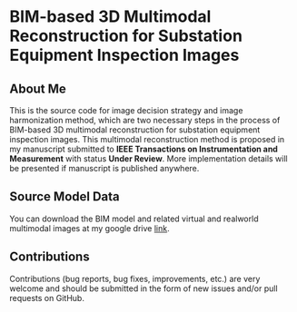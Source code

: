 # BIM-based 3D Multimodal Reconstruction for Substation Equipment Inspection Images

## About Me
This is the source code for image decision strategy and image harmonization method, which are two necessary steps in the process of BIM-based 3D multimodal reconstruction for substation equipment inspection images. This multimodal reconstruction method is proposed in my manuscript submitted to **IEEE Transactions on Instrumentation and Measurement** with status **Under Review**. More implementation details will be presented if manuscript is published anywhere.

## Source Model Data
You can download the BIM model and related virtual and realworld multimodal images at my google drive [link](https://drive.google.com/file/d/1cCyplXP6wprHzeSY_mECKxErdZ11051D/view?usp=drive_link).

## Contributions
Contributions (bug reports, bug fixes, improvements, etc.) are very welcome and should be submitted in the form of new issues and/or pull requests on GitHub.
